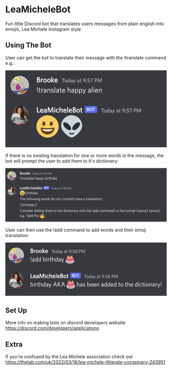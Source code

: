 # LeaMicheleBot
 
Fun little Discord bot that translates users messages from plain english into emojis, Lea Michele instagram style

## Using The Bot

User can get the bot to translate their message with the !translate command e.g.: 

![Screenshot](/screenshots/successful-translation.png)

If there is no existing translation for one or more words in the message, the bot will prompt the user to add them to it's dictionary:

![Screenshot](/screenshots/no-translation.png)

User can then use the !add command to add words and their emoji translation:

![Screenshot](/screenshots/add-emoji.png)

## Set Up

More info on making bots on discord developers website https://discord.com/developers/applications

## Extra

If you're confused by the Lea Michele association check out https://thetab.com/uk/2022/03/16/lea-michele-illiterate-conspiracy-243951
